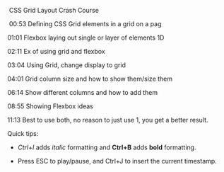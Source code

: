 CSS Grid Layout Crash Course   

 00:53 Defining CSS Grid elements in a grid on a pag

01:01 Flexbox laying out single or layer of elements 1D

02:11 Ex of using grid and flexbox

03:04 Using Grid, change display to grid  

04:01 Grid column size and how to show them/size them

06:14 Show different columns and how to add them

08:55 Showing Flexbox ideas  

11:13 Best to use both, no reason to just use 1, you get a better result.  

Quick tips:

- _Ctrl+I_ adds _italic_ formatting and **Ctrl+B** adds **bold** formatting.

- Press ESC to play/pause, and Ctrl+J to insert the current timestamp.